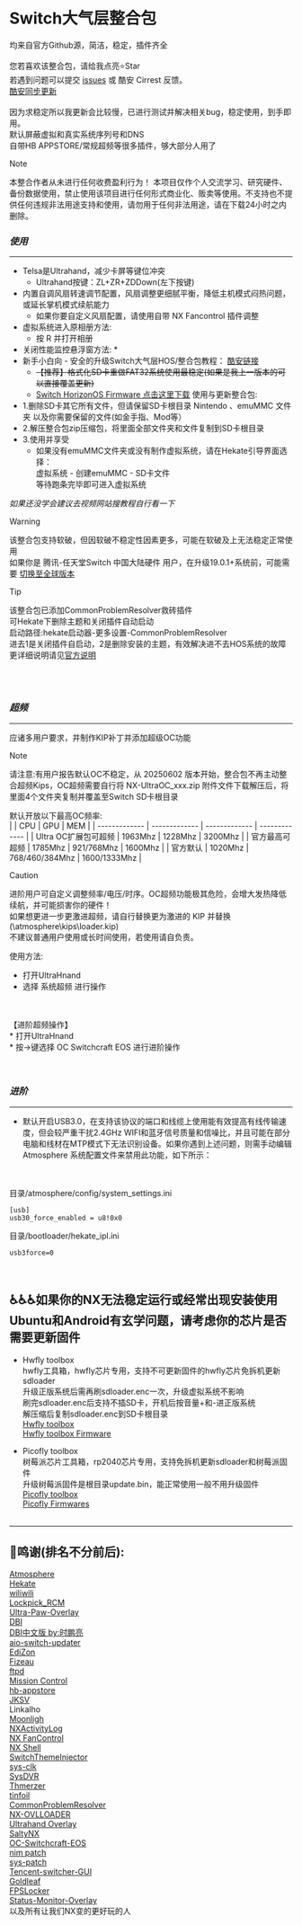 # Switch大气层整合包
均来自官方Github源，简洁，稳定，插件齐全<br>
<br>
您若喜欢该整合包，请给我点亮⭐Star<br>
若遇到问题可以提交 [issues](https://github.com/Cirrest/NXmode_cirrest/issues) 或 酷安 Cirrest 反馈。<br>
[酷安同步更新](http://www.coolapk.com/u/2679393)<br>
<br>
因为求稳定所以我更新会比较慢，已进行测试并解决相关bug，稳定使用，到手即用。<br>
默认屏蔽虚拟和真实系统序列号和DNS<br>
自带HB APPSTORE/常规超频等很多插件，够大部分人用了<br>

> [!NOTE]  
> 本整合作者从未进行任何收费盈利行为！
> 本项目仅作个人交流学习、研究硬件、备份数据使用，禁止使用该项目进行任何形式商业化、贩卖等使用。不支持也不提供任何违规非法用途支持和使用，请勿用于任何非法用途，请在下载24小时之内删除。

###  *使用* 
***

* Telsa是Ultrahand，减少卡屏等键位冲突
  * Ultrahand按键：ZL+ZR+ZDDown(左下按键)
* 内置自调风扇转速调节配置，风扇调整更细腻平衡，降低主机模式闷热问题，或延长掌机模式续航能力
  * 如果你要自定义风扇配置，请使用自带 NX Fancontrol 插件调整
* 虚拟系统进入原相册方法:
  * 按 R 并打开相册
* 关闭性能监控悬浮窗方法:
  * 
* 新手小白向 - 安全的升级Switch大气层HOS/整合包教程：
[酷安链接](https://www.coolapk.com/feed/57053591?shareKey=YWYyOGZjY2U0YTE5NjY3YWRmMTg~&shareUid=2679393&shareFrom=com.coolapk.market_14.0.3)<br>
  * ~~【推荐】格式化SD卡重做FAT32系统使用最稳定(如果是我上一版本的可以直接覆盖更新)~~<br>
  * [Switch HorizonOS Firmware 点击这里下载](https://github.com/THZoria/NX_Firmware/releases)
使用与更新整合包:<br>
* 1.删除SD卡其它所有文件，但请保留SD卡根目录 Nintendo 、emuMMC 文件夹 以及你需要保留的文件(如金手指、Mod等）<br>
* 2.解压整合包zip压缩包，将里面全部文件夹和文件复制到SD卡根目录<br>
* 3.使用并享受<br>
  * 如果没有emuMMC文件夹或没有制作虚拟系统，请在Hekate引导界面选择：<br>
    虚拟系统 - 创建emuMMC - SD卡文件<br>
    等待跑条完毕即可进入虚拟系统<br>

*如果还没学会建议去视频网站搜教程自行看一下*
<br>

> [!WARNING]
> 该整合包支持软破，但因软破不稳定性因素更多，可能在软破及上无法稳定正常使用<br>
> 如果你是 腾讯-任天堂Switch 中国大陆硬件 用户，在升级19.0.1+系统前，可能需要 [切换至全球版本](https://github.com/CaiMiao/Tencent-switcher-GUI)

> [!TIP]
> 该整合包已添加CommonProblemResolver救砖插件 <br> 可Hekate下删除主题和关闭插件自动启动<br>
> 启动路径:hekate启动器-更多设置-CommonProblemResolver <br>
> 进去1是关闭插件自启动，2是删除安装的主题，有效解决进不去HOS系统的故障<br>
> 更详细说明请见[官方说明](https://github.com/zdm65477730/CommonProblemResolver/)


<br>
<br>

###  *超频* 

----
应诸多用户要求，并制作KIP补丁并添加超级OC功能<br>
> [!NOTE]
> 请注意:有用户报告默认OC不稳定，从 20250602 版本开始，整合包不再主动整合超频Kips，OC超频需要自行将 NX-UltraOC_xxx.zip 附件文件下载解压后，将里面4个文件夹复制并覆盖至Switch SD卡根目录

默认开放以下最高OC频率:<br>
|  | CPU | GPU | MEM |
| ------------- | ------------- | ------------- | ------------- |
| Ultra OC扩展包可超频 | 1963Mhz | 1228Mhz | 3200Mhz |
| 官方最高可超频 | 1785Mhz | 921/768Mhz | 1600Mhz |
| 官方默认 | 1020Mhz | 768/460/384Mhz | 1600/1333Mhz |

 > [!CAUTION]
 > 进阶用户可自定义调整频率/电压/时序。OC超频功能极其危险，会增大发热降低续航，并可能损害你的硬件！<br>
 > 如果想更进一步更激进超频，请自行替换更为激进的 KIP 并替换 (\atmosphere\kips\loader.kip)<br>
 > 不建议普通用户使用或长时间使用，若使用请自负责。


使用方法:<br>
* 打开UltraHnand<br>
* 选择 系统超频 进行操作
<br>
<br>
【进阶超频操作】<br>
* 打开UltraHnand<br>
* 按→键选择 OC Switchcraft EOS 进行进阶操作<br><br><br>


###  *进阶*
***
* 默认开启USB3.0，在支持该协议的端口和线缆上使用能有效提高有线传输速度，但会较严重干扰2.4GHz WIFI和蓝牙信号质量和信噪比，并且可能在部分电脑和线材在MTP模式下无法识别设备。如果你遇到上述问题，则需手动编辑 Atmosphere 系统配置文件来禁用此功能，如下所示：
  
<br><br>
目录/atmosphere/config/system_settings.ini<br>
```
[usb]
usb30_force_enabled = u8!0x0
```
目录/bootloader/hekate_ipl.ini<br>
```
usb3force=0
```
<br>

♿♿♿如果你的NX无法稳定运行或经常出现安装使用Ubuntu和Android有玄学问题，请考虑你的芯片是否需要更新固件
----
* Hwfly toolbox<br>
hwfly工具箱，hwfly芯片专用，支持不可更新固件的hwfly芯片免拆机更新sdloader<br>
升级正版系统后需再刷sdloader.enc一次，升级虚拟系统不影响<br>
刷完sdloader.enc后支持不插SD卡，开机后按音量+和-进正版系统<br>
解压缩后复制sdloader.enc到SD卡根目录<br>
[Hwfly toolbox](https://github.com/hwfly-nx/hwfly-toolbox/)<br>
[Hwfly toolbox Firmware](https://github.com/hwfly-nx/firmware/)<br>

* Picofly toolbox<br>
树莓派芯片工具箱，rp2040芯片专用，支持免拆机更新sdloader和树莓派固件<br>
升级树莓派固件是根目录update.bin，能正常使用一般不用升级固件<br>
[Picofly toolbox](https://github.com/Ansem-SoD/Picofly/blob/main/Firmwares/picofly_toolbox_0.2.bin)<br>
[Picofly Firmwares](https://github.com/rehius/usk/releases)<br><br>

***

🎉鸣谢(排名不分前后):
----
[Atmosphere](https://github.com/Atmosphere-NX/Atmosphere?tab=readme-ov-file)<br>
[Hekate](https://github.com/CTCaer/hekate)<br>
[wiliwili](https://github.com/xfangfang/wiliwili)<br>
[Lockpick_RCM](https://github.com/Decscots/Lockpick_RCM/releases)<br>
[Ultra-Paw-Overlay](https://github.com/Ultra-NX/Ultra-Paw-Overlay)<br>
[DBI](https://github.com/rashevskyv/dbi)<br>
[DBI中文版 by:时鹏亮](https://shipengliang.com/games/%E7%AB%AF%E5%8D%88%E8%8A%82%E5%84%BF%E7%AB%A5%E8%8A%82%E7%A4%BC%E7%89%A9%EF%BC%9A%E5%85%A8%E7%90%83%E9%A6%96%E5%8F%91-dbi-%E4%B8%AD%E6%96%87%E7%89%88.html)<br>
[aio-switch-updater](https://github.com/HamletDuFromage/aio-switch-updater)<br>
[EdiZon](https://github.com/zdm65477730/EdiZon-Overlay/)<br>
[Fizeau](https://github.com/averne/Fizeau)<br>
[ftpd](https://github.com/mtheall/ftpd)<br>
[Mission Control](https://github.com/ndeadly/MissionControl)<br>
[hb-appstore](https://github.com/fortheusers/hb-appstore)<br>
[JKSV](https://github.com/J-D-K/JKSV)<br>
Linkalho<br>
[Moonligh](https://github.com/XITRIX/Moonlight-Switch)<br>
[NXActivityLog](https://github.com/zdm65477730/NX-Activity-Log)<br>
[NX FanControl](https://github.com/ppkantorski/NX-FanControl/)<br>
[NX Shell](https://github.com/joel16/NX-Shell)<br>
[SwitchThemeInjector](https://github.com/exelix11/SwitchThemeInjector)<br>
[sys-clk](https://github.com/retronx-team/sys-clk)<br>
[SysDVR](https://github.com/exelix11/SysDVR)<br>
[Thmerzer](https://themezer.net/)<br>
[tinfoil](https://tinfoil.io/)<br>
[CommonProblemResolver](https://github.com/zdm65477730/CommonProblemResolver/?tab=readme-ov-file#commonproblemresolver-cpr)<br>
[NX-OVLLOADER](https://github.com/zdm65477730/nx-ovlloader)<br>
[Ultrahand Overlay](https://github.com/ppkantorski/Ultrahand-Overlay)<br>
[SaltyNX](https://github.com/masagrator/SaltyNX)<br>
[OC-Switchcraft-EOS](https://github.com/halop/OC-Switchcraft-EOS)<br>
[nim patch](https://github.com/fruityloops1/nim-prodinfo-blank-fix/)<br>
[sys-patch](https://github.com/impeeza/sys-patch)<br>
[Tencent-switcher-GUI](https://github.com/CaiMiao/Tencent-switcher-GUI)<br>
[Goldleaf](https://github.com/XorTroll/Goldleaf)<br>
[FPSLocker](https://github.com/masagrator/FPSLocker)<br>
[Status-Monitor-Overlay](https://github.com/masagrator/Status-Monitor-Overlay)<br>
以及所有让我们NX变的更好玩的人<br><br>

